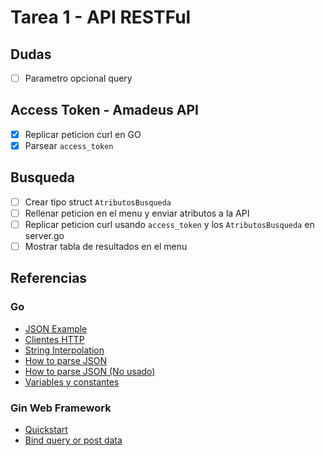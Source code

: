 # Tarea 1 - API RESTFul

## Dudas
- [ ] Parametro opcional query

## Access Token - Amadeus API
- [x] Replicar peticion curl en GO
- [x] Parsear `access_token`
## Busqueda
- [ ] Crear tipo struct `AtributosBusqueda`
- [ ] Rellenar peticion en el menu y enviar atributos a la API
- [ ] Replicar peticion curl usando `access_token` y los `AtributosBusqueda` en server.go
- [ ] Mostrar tabla de resultados en el menu

## Referencias

### Go
- [JSON Example](https://gobyexample.com/json)
- [Clientes HTTP](https://apuntes.de/golang/clientes-http-uso-del-http-client/#gsc.tab=0)
- [String Interpolation](https://marketsplash.com/tutorials/go/golang-string-interpolation/)
- [How to parse JSON](https://blog.hackajob.com/how-to-parse-json-from-apis-in-golang/)
- [How to parse JSON (No usado)](https://dev.to/billylkc/parse-json-api-response-in-go-10ng)
- [Variables y constantes](https://www.digitalocean.com/community/tutorials/how-to-use-variables-and-constants-in-go-es)

### Gin Web Framework
- [Quickstart](https://gin-gonic.com/docs/quickstart/)
- [Bind query or post data](https://gin-gonic.com/docs/examples/bind-query-or-post/)
